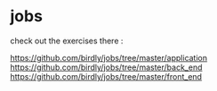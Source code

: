 # jobs

check out the exercises there :

https://github.com/birdly/jobs/tree/master/application
https://github.com/birdly/jobs/tree/master/back_end
https://github.com/birdly/jobs/tree/master/front_end
